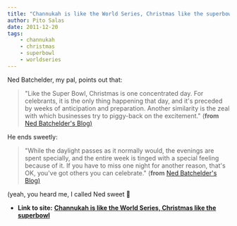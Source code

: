 ```yaml
---
title: "Channukah is like the World Series, Christmas like the superbowl"
author: Pito Salas
date: 2011-12-20
tags:
    - channukah
    - christmas
    - superbowl
    - worldseries
---
```


Ned Batchelder, my pal, points out that:

> "Like the Super Bowl, Christmas is one concentrated day. For celebrants, it
> is the only thing happening that day, and it's preceded by weeks of
> anticipation and preparation. Another similarity is the zeal with which
> businesses try to piggy-back on the excitement." (**from** [Ned Batchelder's
> Blog)](<http://nedbatchelder.com/blog/201112/happy_hanukkah.html>)

He ends sweetly:

> "While the daylight passes as it normally would, the evenings are spent
> specially, and the entire week is tinged with a special feeling because of
> it. If you have to miss one night for another reason, that's OK, you've got
> others you can celebrate." (**from** [Ned Batchelder's
> Blog)](<http://nedbatchelder.com/blog/201112/happy_hanukkah.html>)

(yeah, you heard me, I called Ned sweet 🙂


* **Link to site:** **[Channukah is like the World Series, Christmas like the superbowl](None)**
